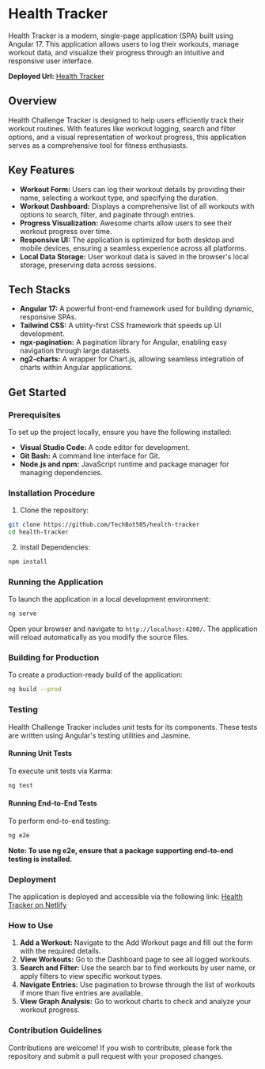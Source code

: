 # Health Tracker

Health Tracker is a modern, single-page application (SPA) built using Angular 17. This application allows users to log their workouts, manage workout data, and visualize their progress through an intuitive and responsive user interface.

**Deployed Url:** [Health Tracker](https://health-tracker505.netlify.app/)

## Overview

Health Challenge Tracker is designed to help users efficiently track their workout routines. With features like workout logging, search and filter options, and a visual representation of workout progress, this application serves as a comprehensive tool for fitness enthusiasts.

## Key Features
* **Workout Form:** Users can log their workout details by providing their name, selecting a workout type, and specifying the duration.
* **Workout Dashboard:** Displays a comprehensive list of all workouts with options to search, filter, and paginate through entries.
* **Progress Visualization:** Awesome charts allow users to see their workout progress over time.
* **Responsive UI:** The application is optimized for both desktop and mobile devices, ensuring a seamless experience across all platforms.
* **Local Data Storage:** User workout data is saved in the browser's local storage, preserving data across sessions.

## Tech Stacks
* **Angular 17:** A powerful front-end framework used for building dynamic, responsive SPAs.
* **Tailwind CSS:** A utility-first CSS framework that speeds up UI development.
* **ngx-pagination:** A pagination library for Angular, enabling easy navigation through large datasets.
* **ng2-charts:** A wrapper for Chart.js, allowing seamless integration of charts within Angular applications.

## Get Started
### Prerequisites
To set up the project locally, ensure you have the following installed:

* **Visual Studio Code:** A code editor for development.
* **Git Bash:** A command line interface for Git.
* **Node.js and npm:** JavaScript runtime and package manager for managing dependencies.

### Installation Procedure
1. Clone the repository:
```bash
git clone https://github.com/TechBot505/health-tracker
cd health-tracker
```
2. Install Dependencies:
```bash
npm install
```

### Running the Application
To launch the application in a local development environment:
```bash
ng serve
```
Open your browser and navigate to `http://localhost:4200/`. The application will reload automatically as you modify the source files.

### Building for Production
To create a production-ready build of the application:
```bash
ng build --prod
```

### Testing
Health Challenge Tracker includes unit tests for its components. These tests are written using Angular's testing utilities and Jasmine.

#### Running Unit Tests
To execute unit tests via Karma:
```bash
ng test
```

#### Running End-to-End Tests
To perform end-to-end testing:
```bash
ng e2e
```
**Note: To use ng e2e, ensure that a package supporting end-to-end testing is installed.**

### Deployment
The application is deployed and accessible via the following link:
[Health Tracker on Netlify](https://health-tracker505.netlify.app/)

### How to Use
1. **Add a Workout:** Navigate to the Add Workout page and fill out the form with the required details.
2. **View Workouts:** Go to the Dashboard page to see all logged workouts.
3. **Search and Filter:** Use the search bar to find workouts by user name, or apply filters to view specific workout types.
4. **Navigate Entries:** Use pagination to browse through the list of workouts if more than five entries are available.
5. **View Graph Analysis:** Go to workout charts to check and analyze your workout progress.

### Contribution Guidelines

Contributions are welcome! If you wish to contribute, please fork the repository and submit a pull request with your proposed changes.



